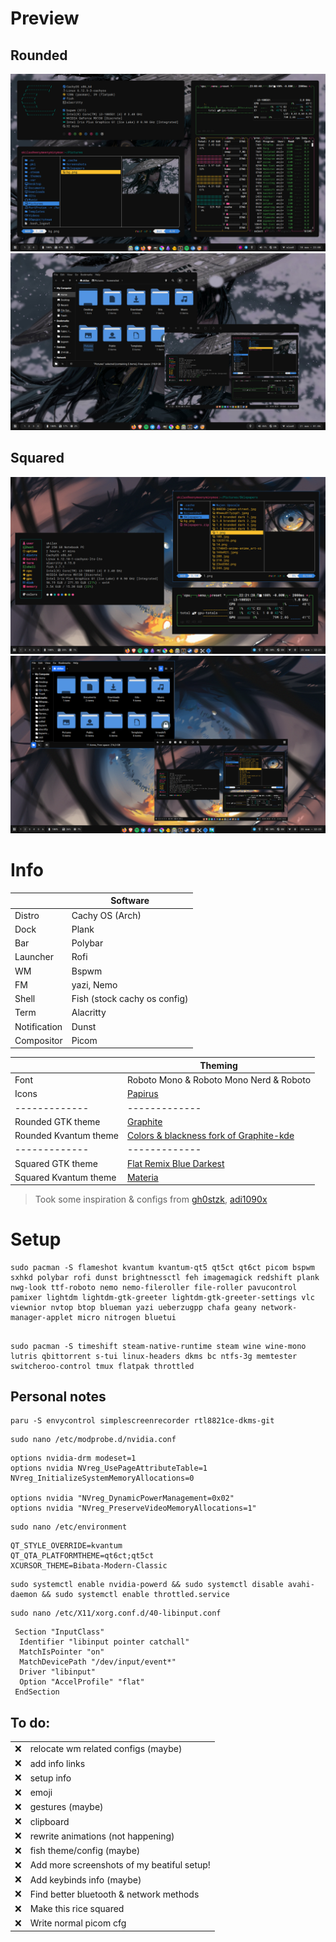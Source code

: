 # Preview 
## Rounded
![Didnt loaded ):](https://github.com/sk1lax/bspwm-dots/blob/main/assets/screenshot2.png)
![Didnt loaded ):](https://github.com/sk1lax/bspwm-dots/blob/main/assets/rounded2.png)

## Squared
![Didnt loaded ):](https://github.com/sk1lax/bspwm-dots/blob/main/assets/squared1.png)
![Didnt loaded ):](https://github.com/sk1lax/bspwm-dots/blob/main/assets/squared2.png)

# Info
| | Software |
| ------------- | ------------- |
| Distro  | Cachy OS (Arch)  |
| Dock  | Plank  |
| Bar  | Polybar  |
| Launcher  | Rofi  |
| WM  | Bspwm  |
| FM  | yazi, Nemo  |
| Shell  | Fish (stock cachy os config)  |
| Term  | Alacritty  |
| Notification  | Dunst  |
| Compositor  | Picom  |


| | Theming |
| ------------- | ------------- |
| Font  |  Roboto Mono & Roboto Mono Nerd & Roboto  |
| Icons  | [Papirus](https://github.com/PapirusDevelopmentTeam/papirus-icon-theme)  |
| ------------- | ------------- |
| Rounded GTK theme  | [Graphite](https://github.com/vinceliuice/Graphite-gtk-theme)  |
| Rounded Kvantum theme  | [Colors & blackness fork of Graphite-kde](https://github.com/KF-Art/Graphite-kvantum-colors)  |
| ------------- | ------------- |
| Squared GTK theme  | [Flat Remix Blue Darkest](https://github.com/daniruiz/flat-remix-gtk)  |
| Squared Kvantum theme  | [Materia](https://github.com/PapirusDevelopmentTeam/materia-kde)  |


> Took some inspiration & configs from [gh0stzk](https://github.com/gh0stzk/dotfiles),  [adi1090x](https://github.com/adi1090x/)
> 
# Setup
```
sudo pacman -S flameshot kvantum kvantum-qt5 qt5ct qt6ct picom bspwm sxhkd polybar rofi dunst brightnessctl feh imagemagick redshift plank nwg-look ttf-roboto nemo nemo-fileroller file-roller pavucontrol pamixer lightdm lightdm-gtk-greeter lightdm-gtk-greeter-settings vlc viewnior nvtop btop blueman yazi ueberzugpp chafa geany network-manager-applet micro nitrogen bluetui 
```
## 
```
sudo pacman -S timeshift steam-native-runtime steam wine wine-mono lutris qbittorrent s-tui linux-headers dkms bc ntfs-3g memtester switcheroo-control tmux flatpak throttled
```
## Personal notes
```
paru -S envycontrol simplescreenrecorder rtl8821ce-dkms-git
```
```
sudo nano /etc/modprobe.d/nvidia.conf
```
```
options nvidia-drm modeset=1
options nvidia NVreg_UsePageAttributeTable=1 NVreg_InitializeSystemMemoryAllocations=0

options nvidia "NVreg_DynamicPowerManagement=0x02"
options nvidia "NVreg_PreserveVideoMemoryAllocations=1"
```
```
sudo nano /etc/environment
```
```
QT_STYLE_OVERRIDE=kvantum
QT_QTA_PLATFORMTHEME=qt6ct;qt5ct
XCURSOR_THEME=Bibata-Modern-Classic
```
```
sudo systemctl enable nvidia-powerd && sudo systemctl disable avahi-daemon && sudo systemctl enable throttled.service
```
```
sudo nano /etc/X11/xorg.conf.d/40-libinput.conf
```
```
 Section "InputClass"
  Identifier "libinput pointer catchall"
  MatchIsPointer "on"
  MatchDevicePath "/dev/input/event*"
  Driver "libinput"
  Option "AccelProfile" "flat"
 EndSection
```
## To do:
| | |
| ------------- | ------------- |
| ❌  | relocate wm related configs (maybe) |
| ❌  | add info links  |
| ❌  | setup info  |
| ❌  | emoji  |
| ❌  | gestures (maybe) |
| ❌  | clipboard  |
| ❌  | rewrite animations (not happening) |
| ❌  | fish theme/config  (maybe) |
| ❌  | Add more screenshots of my beatiful setup! |
| ❌  | Add keybinds info (maybe) |
| ❌  | Find better bluetooth & network methods |
| ❌  | Make this rice squared |
| ❌  | Write normal picom cfg |





